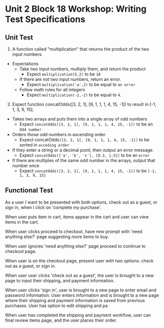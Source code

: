 # Unit 2 Block 18 Workshop: Writing Test Specifications

## Unit Test

1. A function called "multiplication" that returns the product of the two input numbers.
- Expectations
  - Take two input numbers, multiply them, and return the product
    - Expect `multiplication(5,2)` to be `10`
  - If there are not two input numbers, return an error.
    - Expect `multiplication('a',2)` to be equal to `an error`
  - Follow math rules for all integers
    - Expect `multiplication(-2,-2)` to be equal to `4`.

2. Expect function concatOdds([3, 2, 1], [9, 1, 1, 1, 4, 15, -1]) to result in [-1, 1, 3, 9, 15];

- Takes two arrays and puts them into a single array of odd numbers
    - Expect `concatOdds([3, 2, 1], [9, 1, 1, 1, 4, 15, -1])` to be an `Odd number`
- Orders those odd numbers in ascending order
    - Expect concatOdds`([3, 2, 1], [9, 1, 1, 1, 4, 15, -1])` to be sorted in `acceding order`
- If they enter a string or a decimal point, then output an error message.
    - Expect `concatOdds(['a', 'b', 'c'], [0.3, 1.5])` to be an `error`
- If there are multiples of the same odd number in the arrays, output that number once
    - Expect `concatOdds([3, 2, 1], [9, 1, 1, 1, 4, 15, -1])` to be `[-1, 1, 3, 9, 15]`

## Functional Test

As a user I want to be presented with both options, check out as a guest, or sign in, when I click on 'complete my purchase'.

When user puts item in cart, items appear in the cart and user can view items in the cart.

When user clicks proceed to checkout, have new prompt with 'need anything else?' page suggesting more items to buy.

When user ignores 'need anything else?' page  proceed to continue to checkout page.

When user is on the checkout page, present user with two options: check out as a guest, or sign in.

When user user clicks 'check out as a guest', the user is brought to a new page to input their shipping, and payment information.

When user clicks 'sign in', user is brought to a new page to enter email and password information. User enters information and is brought to a new page where their shipping and payment information is saved from previous purchases. User has option to edit shipping and pa

When user has completed the shipping and payment workflow, user can final review items page, and the user places their order.


